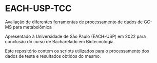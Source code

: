 # EACH-USP-TCC
Avaliação de diferentes ferramentas de processamento de dados de GC-MS para metabolômica


Apresentado à Universidade de São Paulo (EACH-USP) em 2022 para conclusão do curso de Bacharelado em Biotecnologia. 

Este repositório contém os scripts utilizados para o processamento dos dados de teste e resultados obtidos do mesmo. 
